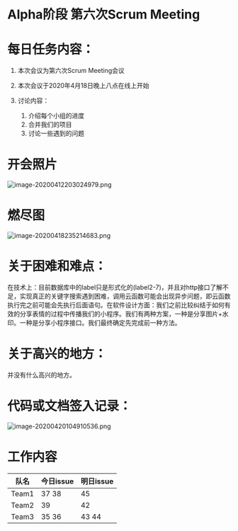 # Alpha阶段 第六次Scrum Meeting

# 每日任务内容：

1. 本次会议为第六次Scrum Meeting会议
2. 本次会议于2020年4月18日晚上八点在线上开始
3. 讨论内容：

   1. 介绍每个小组的进度
   2. 合并我们的项目
   3. 讨论一些遇到的问题

# 开会照片

![image-20200412203024979.png](https://i.loli.net/2020/04/15/Vxz7dc6STZy8AUk.png)

# 燃尽图

![image-20200418235214683.png](https://i.loli.net/2020/04/20/3mzFpQ5ExU9ChAI.png)

# 关于困难和难点：

在技术上：目前数据库中的label只是形式化的(label2-7)，并且对http接口了解不足，实现真正的关键字搜索遇到困难，调用云函数可能会出现异步问题，即云函数执行完之前可能会先执行后面语句。在软件设计方面：我们之前比较纠结于如何有效的分享表情的过程中传播我们的小程序。我们有两种方案，一种是分享图片+水印。一种是分享小程序接口。我们最终确定先完成前一种方法。

# 关于高兴的地方：

并没有什么高兴的地方。

# 代码或文档签入记录：

![image-20200420104910536.png](https://i.loli.net/2020/04/20/pQ3NdHBE62FJ1Ah.png)

# 工作内容

| 队名  | 今日issue | 明日issue |
| ----- | --------- | --------- |
| Team1 | 37 38     | 45        |
| Team2 | 39        | 42        |
| Team3 | 35 36     | 43 44     |

